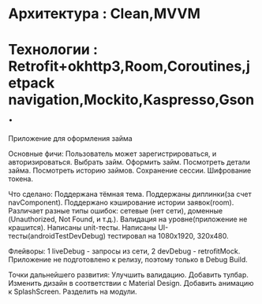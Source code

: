 # Архитектура :  Clean,MVVM
# Технологии : Retrofit+okhttp3,Room,Coroutines,jetpack navigation,Mockito,Kaspresso,Gson.

Приложение для оформления займа

Основные фичи:
Пользователь может зарегистрироваться, и авторизироваться.
Выбрать займ.
Оформить займ.
Посмотреть детали займа.
Посмотреть историю займов.
Сохранение сессии.
Шифрование токена.

Что сделано:
Поддержана тёмная тема.
Поддержаны диплинки(за счет navComponent).
Поддержано кэширование истории заявок(room).
Различает разные типы ошибок: сетевые (нет сети), доменные (Unauthorized, Not Found, и т.д.).
Валидация на уровне(приложение не крашится).
Написаны unit-тесты.
Написаны UI-тесты(androidTestDevDebug) тестировал на 1080x1920, 320x480.

Флейворы:
1 liveDebug - запросы из сети,
2 devDebug -  retrofitMock.
Приложение не подготовлено к релизу, поэтому только в Debug Build.

Точки дальнейшего развития:
Улучшить валидацию.
Добавить тулбар.
Изменить дизайн в соответствии с Material Design.
Добавить анимацию к SplashScreen.
Разделить на модули.
